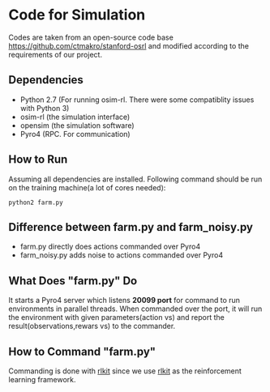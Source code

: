 # Code for Simulation

Codes are taken from an open-source code base https://github.com/ctmakro/stanford-osrl and modified according to the requirements of our project. 

## Dependencies
  - Python 2.7 (For running osim-rl. There were some compatiblity issues with Python 3) 
  - osim-rl (the simulation interface)
  - opensim (the simulation software)
  - Pyro4 (RPC. For communication)


## How to Run
Assuming all dependencies are installed. Following command should be run on the training machine(a lot of cores needed):
```
python2 farm.py
```
## Difference between farm.py and farm_noisy.py
- farm.py directly does actions commanded over Pyro4
- farm_noisy.py adds noise to actions commanded over Pyro4

## What Does "farm.py" Do
It starts a Pyro4 server which listens **20099 port** for command to run environments in parallel threads. When commanded over the port, it will run the environment with given parameters(action vs) and report the result(observations,rewars vs) to the commander.


## How to Command "farm.py"
Commanding is done with [rlkit](https://github.com/simitii/rlkit) since we use [rlkit](https://github.com/simitii/rlkit) as the reinforcement learning framework.
